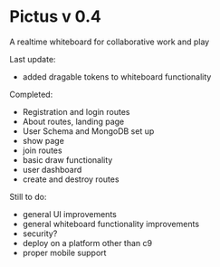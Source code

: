 # Pictus v 0.4

A realtime whiteboard for collaborative work and play

Last update:
* added dragable tokens to whiteboard functionality

Completed: 
* Registration and login routes
* About routes, landing page
* User Schema and MongoDB set up 
* show page 
* join routes 
* basic draw functionality 
* user dashboard
* create and destroy routes

Still to do:
* general UI improvements
* general whiteboard functionality improvements
* security?
* deploy on a platform other than c9
* proper mobile support
